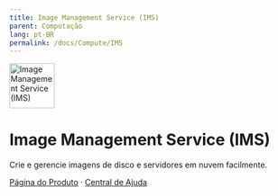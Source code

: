 ```yaml
---
title: Image Management Service (IMS)
parent: Computação
lang: pt-BR
permalink: /docs/Compute/IMS
---
```


<img src="https://res-static.hc-cdn.cn/cloudbu-site/public/new-product-icon/Compute/IMS.png" width="80" height="80" alt="Image Management Service (IMS)">

# Image Management Service (IMS)

Crie e gerencie imagens de disco e servidores em nuvem facilmente.

[Página do Produto](https://www.huaweicloud.com/intl/pt-br/product/ims.html) &middot;
[Central de Ajuda](https://support.huaweicloud.com/intl/pt-br/ims/index.html)
